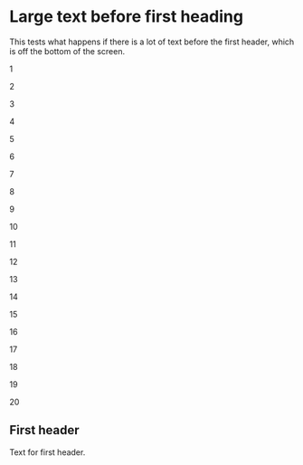 # Large text before first heading

This tests what happens if there is a lot of text before the first header, which is off the bottom of the screen.

1

2

3

4

5

6

7

8

9

10

11

12

13

14

15

16

17

18

19

20

## First header

Text for first header.
